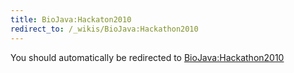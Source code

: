 ```yaml
---
title: BioJava:Hackaton2010
redirect_to: /_wikis/BioJava:Hackathon2010
---
```


You should automatically be redirected to [BioJava:Hackathon2010](/_wikis/BioJava:Hackathon2010)
